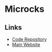 # Microcks

## Links

- [Code Repository](https://github.com/microcks/microcks)
- [Main Website](https://microcks.io)
